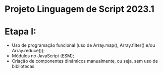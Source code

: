 # Projeto Linguagem de Script 2023.1
<h1>Etapa I:</h1>
<ul>
 <li>Uso de programação funcional (uso de Array.map(), Array.filter() e/ou Array.reduce());</li>
 <li>Módulos no JavaScript (ESM);</li>
 <li>Criação de componentes dinâmicos manualmente, ou seja, sem uso de bibliotecas.</li>
</ul>
